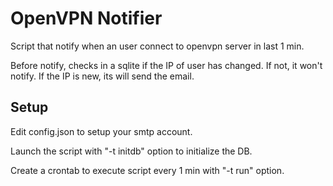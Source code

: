 # OpenVPN Notifier
Script that notify when an user connect to openvpn server in last 1 min.

Before notify, checks in a sqlite if the IP of user has changed. If not, it won't notify. If the IP is new, its will send the email.

## Setup
Edit config.json to setup your smtp account.

Launch the script with "-t initdb" option to initialize the DB.

Create a crontab to execute script every 1 min with "-t run" option.
